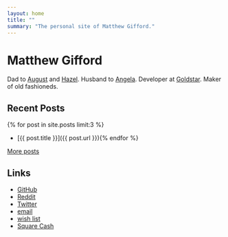 ```yaml
---
layout: home
title: ""
summary: "The personal site of Matthew Gifford."
---
```


# Matthew Gifford

Dad to [August](http://www.augustgifford.com/) and [Hazel](http://www.hazelgifford.com/). Husband to [Angela](https://twitter.com/_angelcakes_). Developer at [Goldstar](https://www.goldstar.com/). Maker of old fashioneds.

## Recent Posts

{% for post in site.posts limit:3 %}	
* [{{ post.title }}]({{ post.url }}){% endfor %} 

[More posts](/posts)

## Links

* [GitHub](https://github.com/mattg)
* [Reddit](https://www.reddit.com/user/matthewgifford)
* [Twitter](https://twitter.com/mattg)
* [email](mailto:hello@matthewgifford.com)
* [wish list](http://www.amazon.com/gp/registry/wishlist/O31YDA173GFW/ref=cm_wl_rlist_go_o?sort=priority&itemPerPage=25)
* [Square Cash](https://cash.me/$matthewgifford)
